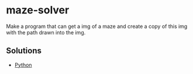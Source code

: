 # maze-solver
Make a program that can get a img of a maze and create a copy of this img with the path drawn into the img.


## Solutions

[Python]: Python/maze-solver.py

* [Python]